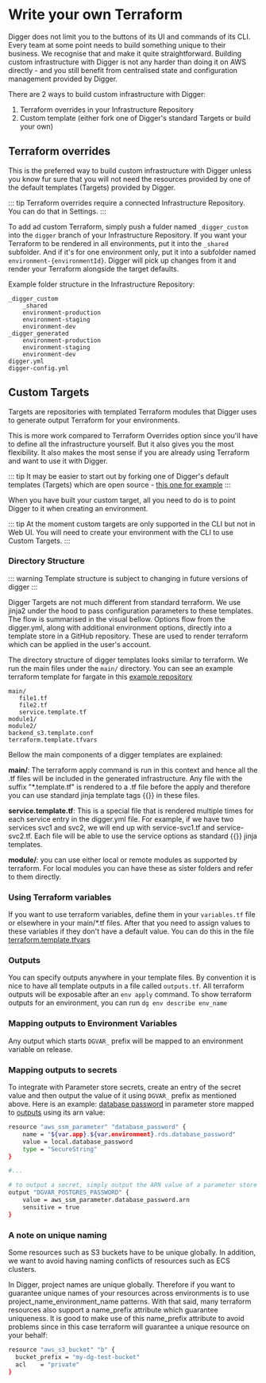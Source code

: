# Write your own Terraform

Digger does not limit you to the buttons of its UI and commands of its CLI. Every team at some point needs to build something unique to their business. We recognise that and make it quite straightforward. Building custom infrastructure with Digger is not any harder than doing it on AWS directly - and you still benefit from centralised state and configuration management provided by Digger.

There are 2 ways to build custom infrastructure with Digger:

1. Terraform overrides in your Infrastructure Repository
2. Custom template (either fork one of Digger's standard Targets or build your own)

## Terraform overrides

This is the preferred way to build custom infrastructure with Digger unless you know fur sure that you will not need the resources provided by one of the default templates (Targets) provided by Digger.

::: tip
Terraform overrides require a connected Infrastructure Repository. You can do that in Settings.
:::

To add ad custom Terraform, simply push a fulder named `_digger_custom` into the `digger` branch of your Infrastructure Repository. If you want your Terraform to be rendered in all environments, put it into the `_shared` subfolder. And if it's for one environment only, put it into a subfolder named `environment-{environmentId}`. Digger will pick up changes from it and render your Terraform alongside the target defaults.

Example folder structure in the Infrastructure Repository:

```
_digger_custom
    _shared
    environment-production
    environment-staging
    environment-dev
_digger_generated
    environment-production
    environment-staging
    environment-dev
digger.yml
digger-config.yml
```

## Custom Targets

Targets are repositories with templated Terraform modules that Digger uses to generate output Terraform for your environments.

This is more work compared to Terraform Overrides option since you'll have to define all the infrastructure yourself. But it also gives you the most flexibility. It also makes the most sense if you are already using Terraform and want to use it with Digger.

::: tip
It may be easier to start out by forking one of Digger's default templates (Targets) which are open source - [this one for example](https://github.com/diggerhq/target-fargate)
:::

When you have built your custom target, all you need to do is to point Digger to it when creating an environment.

::: tip
At the moment custom targets are only supported in the CLI but not in Web UI. You will need to create your environment with the CLI to use Custom Targets.
:::

### Directory Structure

::: warning
Template structure is subject to changing in future versions of digger
:::

Digger Targets are not much different from standard terraform. We use jinja2 under the hood to pass configuration parameters to these templates. The flow is summarised in the visual bellow. Options flow from the digger.yml, along with additional environment options, directly into a template store in a GitHub repository. These are used to render terraform which can be applied in the user's account.

The directory structure of digger templates looks similar to terraform. We run the main files under the `main/` directory. You can see an example terraform template for fargate in this [example repository](https://github.com/diggerhq/target-fargate/tree/example)

```
main/
   file1.tf
   file2.tf
   service.template.tf
module1/
module2/
backend_s3.template.conf
terraform.template.tfvars
```

Bellow the main components of a digger templates are explained:

**main/**: The terraform apply command is run in this context and hence all the .tf files will be included in the generated infrastructure. Any file with the suffix "\*.template.tf" is rendered to a .tf file before the apply and therefore you can use standard jinja template tags {{}} in these files.

**service.template.tf**: This is a special file that is rendered multiple times for each service entry in the digger.yml file. For example, if we have two services svc1 and svc2, we will end up with service-svc1.tf and service-svc2.tf. Each file will be able to use the service options as standard {{}} jinja templates.

**module/**: you can use either local or remote modules as supported by terraform. For local modules you can have these as sister folders and refer to them directly.

### Using Terraform variables

If you want to use terraform variables, define them in your `variables.tf` file or elsewhere in your main/\*.tf files. After that you need to assign values to these variables if they don't have a default value. You can do this in the file [terraform.template.tfvars](https://github.com/diggerhq/target-fargate/blob/example/terraform.template.tfvars)

### Outputs

You can specify outputs anywhere in your template files. By convention it is nice to have all template outputs in a file called `outputs.tf`. All terraform outputs will be exposable after an `env apply` command. To show terraform outputs for an environment, you can run `dg env describe env_name`

### Mapping outputs to Environment Variables

Any output which starts `DGVAR_` prefix will be mapped to an environment variable on release.

### Mapping outputs to secrets

To integrate with Parameter store secrets, create an entry of the secret value and then output the value of it using `DGVAR_` prefix as mentioned above. Here is an example: [database password](https://github.com/diggerhq/target-fargate/blob/example/main/database.template.tf#L43) in parameter store mapped to [outputs](https://github.com/diggerhq/target-fargate/blob/example/main/outputs.template.tf#L40) using its arn value:

```bash
resource "aws_ssm_parameter" "database_password" {
    name = "${var.app}.${var.environment}.rds.database_password"
    value = local.database_password
    type = "SecureString"
}

#...

# to output a secret, simply output the ARN value of a parameter store
output "DGVAR_POSTGRES_PASSWORD" {
    value = aws_ssm_parameter.database_password.arn
    sensitive = true
}
```

### A note on unique naming

Some resources such as S3 buckets have to be unique globally. In addition, we want to avoid having naming conflicts of resources such as ECS clusters.

In Digger, project names are unique globally. Therefore if you want to guarantee unique names of your resources across environments is to use project_name_environment_name patterns. With that said, many terraform resources also support a name_prefix attribute which guarantee uniqueness. It is good to make use of this name_prefix attribute to avoid problems since in this case terraform will guarantee a unique resource on your behalf:

```bash
resource "aws_s3_bucket" "b" {
  bucket_prefix = "my-dg-test-bucket"
  acl    = "private"
}
```
